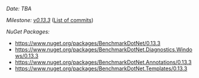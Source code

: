 _Date: TBA_

_Milestone: [v0.13.3](https://github.com/dotnet/BenchmarkDotNet/issues?q=milestone%3Av0.13.3)_
([List of commits](https://github.com/dotnet/BenchmarkDotNet/compare/v0.13.2...v0.13.3))

_NuGet Packages:_
* https://www.nuget.org/packages/BenchmarkDotNet/0.13.3
* https://www.nuget.org/packages/BenchmarkDotNet.Diagnostics.Windows/0.13.3
* https://www.nuget.org/packages/BenchmarkDotNet.Annotations/0.13.3
* https://www.nuget.org/packages/BenchmarkDotNet.Templates/0.13.3